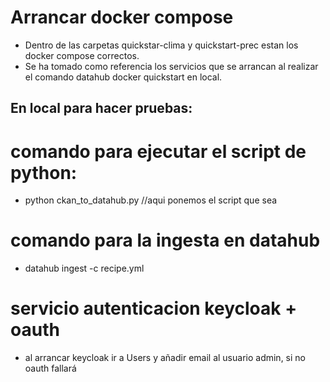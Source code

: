 # Arrancar docker compose

- Dentro de las carpetas quickstar-clima y quickstart-prec estan los docker compose correctos.
- Se ha tomado como referencia los servicios que se arrancan al realizar el comando datahub docker quickstart en local.


## En local para hacer pruebas:

# comando para ejecutar el script de python:
- python ckan_to_datahub.py //aqui ponemos el script que sea

# comando para la ingesta en datahub
- datahub ingest -c recipe.yml


# servicio autenticacion keycloak + oauth
- al arrancar keycloak ir a Users y añadir email al usuario admin, si no oauth fallará
